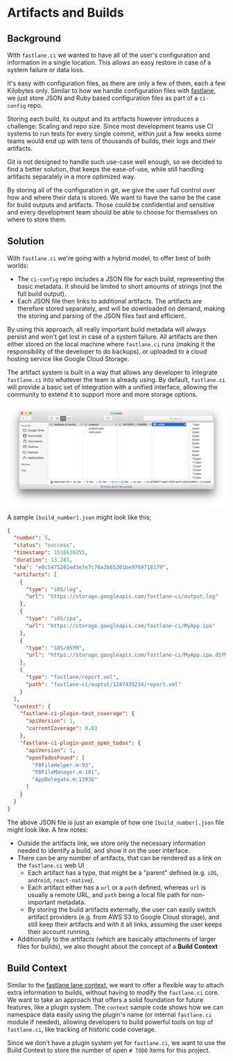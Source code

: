 # Artifacts and Builds

## Background

With `fastlane.ci` we wanted to have all of the user's configuration and information in a single location. This allows an easy restore in case of a system failure or data loss. 

It's easy with configuration files, as there are only a few of them, each a few Kilobytes only. Similar to how we handle configuration files with [fastlane](https://fastlane.tools), we just store JSON and Ruby based configuration files as part of a `ci-config` repo.

Storing each build, its output and its artifacts however introduces a challenge: Scaling and repo size. Since most development teams use CI systems to run tests for every single commit, within just a few weeks some teams would end up with tens of thousands of builds, their logs and their artifacts.

Git is not designed to handle such use-case well enough, so we decided to find a better solution, that keeps the ease-of-use, while still handling artifacts separately in a more optimized way.

By storing all of the configuration in git, we give the user full control over how and where their data is stored. We want to have the same be the case for build outputs and artifacts. Those could be confidential and sensitive and every development team should be able to choose for themselves on where to store them.

## Solution

With `fastlane.ci` we're going with a hybrid model, to offer best of both worlds:

- The `ci-config` repo includes a JSON file for each build, representing the basic metadata. It should be limited to short amounts of strings (not the full build output).
- Each JSON file then links to additional artifacts. The artifacts are therefore stored separately, and will be downloaded on demand, making the storing and parsing of the JSON files fast and efficient. 

By using this approach, all really important build metadata will always persist and won't get lost in case of a system failure. All artifacts are then either stored on the local machine where `fastlane.ci` runs (making it the responsibility of the developer to do backups), or uploaded to a cloud hosting service like Google Cloud Storage.

The artifact system is built in a way that allows any developer to integrate `fastlane.ci` into whatever the team is already using. By default, `fastlane.ci` will provide a basic set of integration with a unified interface, allowing the community to extend it to support more and more storage options.

<img src="assets/build_list.png">

A sample `[build_number].json` might look like this;

```json
{
  "number": 5,
  "status": "success",
  "timestamp": 1516639255,
  "duration": 13.283,
  "sha": "e8c5475201ed3e7e7c76a1b65301be9769718179",
  "artifacts": [
    {
      "type": "iOS/log",
      "url": "https://storage.googleapis.com/fastlane-ci/output.log"
    },
    {
      "type": "iOS/ipa",
      "url": "https://storage.googleapis.com/fastlane-ci/MyApp.ipa"
    },
    {
      "type": "iOS/dSYM",
      "url": "https://storage.googleapis.com/fastlane-ci/MyApp.ipa.dSYM"
    },
    {
      "type": "fastlane/report.xml",
      "path": "fastlane-ci/ouptut/1247435234/report.xml"
    }
  ],
  "context": {
    "fastlane-ci-plugin-test_coverage": {
      "apiVersion": 1,
      "currentCoverage": 0.83
    },
    "fastlane-ci-plugin-post_open_todos": {
      "apiVersion": 1,
      "openTodosFound": [
        "FBFileHelper.m:93",
        "FBFileManager.m:181",
        "AppDelegate.m:13938"
      ]
    }
  }
}
```

The above JSON file is just an example of how one `[build_number].json` file might look like. A few notes:

- Outside the artifacts link, we store only the necessary information needed to identify a build, and show it on the user interface.
- There can be any number of artifacts, that can be rendered as a link on the `fastlane.ci` web UI
	 - Each artifact has a type, that might be a "parent" defined (e.g. `iOS`, `android`, `react-native`).
	 - Each artifact either has a `url` or a `path` defined, whereas `url` is usually a remote URL, and `path` being a local file path for non-important metadata.
   - By storing the build artifacts externally, the user can easily switch artifact providers (e.g. from AWS S3 to Google Cloud storage), and still keep their artifacts and with it all links, assuming the user keeps their account running.
- Additionally to the artifacts (which are basically attachments of larger files for builds), we also thought about the concept of a **Build Context**

## Build Context

Similar to the [fastlane lane context](https://docs.fastlane.tools/advanced/#lane-context), we want to offer a flexible way to attach extra information to builds, without having to modify the `fastlane.ci` core. We want to take an approach that offers a solid foundation for future features, like a plugin system. The `context` sample code shows how we can namespace data easily using the plugin's name (or internal `fastlane.ci` module if needed), allowing developers to build powerful tools on top of `fastlane.ci`, like tracking of historic code coverage.

Since we don't have a plugin system yet for `fastlane.ci`, we want to use the Build Context to store the number of open `# TODO` items for this project.
